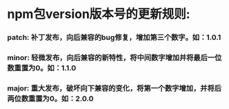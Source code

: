 # npm包version版本号的更新规则:

### patch: 补丁发布，向后兼容的bug修复，增加第三个数字。如：1.0.1

### minor: 轻微发布，向后兼容的新特性，将中间数字增加并将最后一位数重置为0。如：1.1.0

### major: 重大发布，破坏向下兼容的变化，将第一个数字增加，并将后两位数重置为0。如：2.0.0